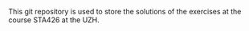 This git repository is used to store the solutions of the exercises at the course STA426 at the UZH.
